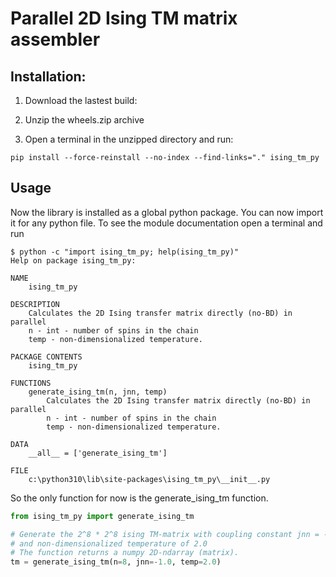 # Parallel 2D Ising TM matrix assembler


## Installation:

1. Download the lastest build:


2. Unzip the wheels.zip archive

3. Open a terminal in the unzipped directory and run:

```shell
pip install --force-reinstall --no-index --find-links="." ising_tm_py
```


## Usage

Now the library is installed as a global python package. You can now import it for any python file. To see the module documentation open a terminal and run

```shell
$ python -c "import ising_tm_py; help(ising_tm_py)"
Help on package ising_tm_py:

NAME
    ising_tm_py

DESCRIPTION
    Calculates the 2D Ising transfer matrix directly (no-BD) in parallel
    n - int - number of spins in the chain
    temp - non-dimensionalized temperature.

PACKAGE CONTENTS
    ising_tm_py

FUNCTIONS
    generate_ising_tm(n, jnn, temp)
        Calculates the 2D Ising transfer matrix directly (no-BD) in parallel
        n - int - number of spins in the chain
        temp - non-dimensionalized temperature.

DATA
    __all__ = ['generate_ising_tm']

FILE
    c:\python310\lib\site-packages\ising_tm_py\__init__.py
```

So the only function for now is the generate_ising_tm function.


```python
from ising_tm_py import generate_ising_tm

# Generate the 2^8 * 2^8 ising TM-matrix with coupling constant jnn = -1.0
# and non-dimensionalized temperature of 2.0
# The function returns a numpy 2D-ndarray (matrix).
tm = generate_ising_tm(n=8, jnn=-1.0, temp=2.0) 
```